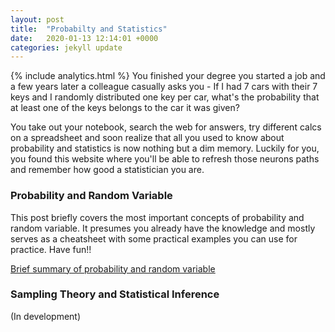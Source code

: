 ```yaml
---
layout: post
title:  "Probabilty and Statistics"
date:   2020-01-13 12:14:01 +0000
categories: jekyll update
---
```

{% include analytics.html %}
You finished your degree you started a job and a few years later a colleague casually asks you - If I had 7 cars with their 7 keys and I randomly distributed one key per car, what's the probability that at least one of the keys belongs to the car it was given?

You take out your notebook, search the web for answers, try different calcs on a spreadsheet and soon realize that all you used to know about probability and statistics is now nothing but a dim memory. Luckily for you, you found this website where you'll be able to refresh those neurons paths and remember how good a statistician you are.

### Probability and Random Variable
This post briefly covers the most important concepts of probability and random variable. It presumes you already have the knowledge and mostly serves as a cheatsheet with some practical examples you can use for practice. Have fun!!

[Brief summary of probability and random variable](/Files/Probability.html)

### Sampling Theory and Statistical Inference
(In development)